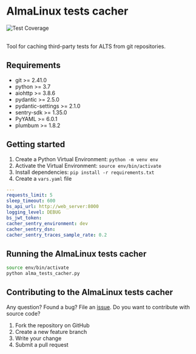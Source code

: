 # AlmaLinux tests cacher

<picture>
  <img alt="Test Coverage" src="https://img.shields.io/endpoint?url=https://gist.githubusercontent.com/maccelf/809b43cccaf8256b03fc0103e245eefc/raw/alma-tests-cacher-badge__main.json">
</picture>
<br/><br/>

Tool for caching third-party tests for ALTS from git repositories.

## Requirements

* git >= 2.41.0
* python >= 3.7
* aiohttp >= 3.8.6
* pydantic >= 2.5.0
* pydantic-settings >= 2.1.0
* sentry-sdk >= 1.35.0
* PyYAML >= 6.0.1
* plumbum >= 1.8.2

## Getting started

1. Create a Python Virtual Environment: `python -m venv env`
2. Activate the Virtual Environment: `source env/bin/activate`
3. Install dependencies: `pip install -r requirements.txt`
4. Create a `vars.yaml` file
```yaml
---
requests_limit: 5
sleep_timeout: 600
bs_api_url: http://web_server:8000
logging_level: DEBUG
bs_jwt_token:
cacher_sentry_environment: dev
cacher_sentry_dsn:
cacher_sentry_traces_sample_rate: 0.2
```

## Running the AlmaLinux tests cacher
```bash
source env/bin/activate
python alma_tests_cacher.py
```

## Contributing to the AlmaLinux tests cacher

Any question? Found a bug? File an [issue](https://github.com/AlmaLinux/alma-tests-cacher/issues).
Do you want to contribute with source code?
1. Fork the repository on GitHub
2. Create a new feature branch
3. Write your change
4. Submit a pull request
